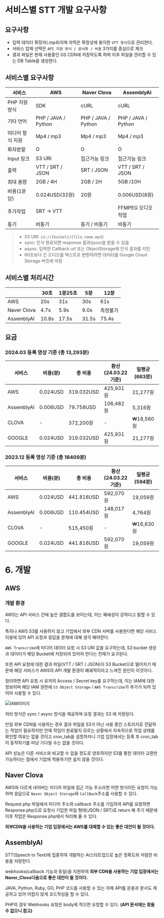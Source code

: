 # 서비스별 STT 개발 요구사항

## 요구사항
- 입력 데이터 확장자(.mp4)이며 자막은 확장성에 용이한 `VTT 형식`으로 관리한다.
- 서비스 업체 선택은 `API 지원 방식 / 문서화 / 비용` 3가지를 중심으로 체크 
- 결과 파일은 현재 사용중인 GS CDN에 저장하도록 하며 이후 파일을 관리할 수 있는 DB Table을 생성한다.

## 서비스별 요구사항
| 서비스          | AWS        | Naver Clova | AssemblyAI |
|----------------|------------|-------------|------------|
| PHP 지원 방식 | SDK        | cURL        | cURL       |
| 기타 언어      | PHP / JAVA / Python | PHP / JAVA / Python | PHP / JAVA / Python |
| 미디어 형식 지원 | Mp4 / mp3  | Mp4 / mp3   | Mp4 / mp3  |
| 화자분할       | O          | O           | O          |
| Input 링크     | S3 URI     | 접근가능 링크 | 접근가능 링크 |
| 출력           | VTT / SRT / JSON | SRT / JSON | VTT / SRT / JSON |
| 최대 용량     | 2GB / 4H   | 2GB / 2H    | 5GB /10H   |
| 비용(1분당)   | 0.024USD(32원) | 20원      | 0.006USD(8원) |
| 추가작업      | SRT -> VTT  |             | FFMPEG 오디오 작업 |
| 동기          | 비동기     | 동기 / 비동기 | 비동기     |


> - S3 URI: `s3://{bucket}/{file_name.mp4}`
> - sync: 인식 완료되면 response 결과(json)을 받을 수 있음
> - async: 입력한 Callback url 또는 ObjectStorage에 인식 결과를 리턴
> - 60초보다 긴 오디오를 텍스트로 변환하려면 데이터를 Google Cloud Storage 버킷에 저장


## 서비스별 처리시간
|        | 30초  | 1분25초 | 5분    | 12분    |
|--------|-------|----------|--------|---------|
| AWS    | 20s   | 31s      | 30s    | 61s     |
| Naver Clova | 4.7s | 5.9s   | 9.0s   | 측정불가 |
| AssemblyAI | 10.8s | 17.5s | 31.5s  | 75.4s   |


## 요금

### 2024.03 등록 영상 기준 (총 13,293분)

| 서비스       | 비용(분) | 총 비용   | 환산(24.03.22 기준) | 일평균(663분) | USD 환산 |
|--------------|----------|-----------|----------------------|---------------|----------|
| AWS          | 0.024USD | 319.032USD| 425,931원            | 21,277원      | 15.912USD|
| AssemblyAI   | 0.006USD | 79.758USD | 106,482원            | 5,316원       | 3.978USD |
| CLOVA        | - | 372,200원| -                    | ₩18,560원     | -        |
| GOOGLE       | 0.024USD | 319.032USD| 425,931원            | 21,277원      | 15.912USD|

### 2023.12 등록 영상 기준 (총 18409분)

| 서비스       | 비용(분) | 총 비용   | 환산(24.03.22 기준) | 일평균(594분) | USD 환산 |
|--------------|----------|-----------|----------------------|---------------|----------|
| AWS          | 0.024USD | 441.816USD| 592,070원            | 19,059원      | 14.256USD|
| AssemblyAI   | 0.006USD | 110.454USD| 148,017원           | 4,764원       | 3.564USD |
| CLOVA        | - | 515,450원| -                    | ₩16,630원     | -        |
| GOOGLE       | 0.024USD | 441.816USD| 592,070원            | 19,059원      | 14.256USD|



# 6. 개발

## AWS

### 개발 환경
AWS는 API 서비스 간에 높은 결합도를 보이는데, 이는 폐쇄성이 강하다고 말할 수 있다. 

특히나 AWS S3를 사용하지 않고 기업에서 외부 CDN 서버를 사용한다면 해당 서비스 이용에 있어 API 요청과 응답을 문제에 대해 생각 해야한다.


`AWS Transcribe`에 미디어 데이터 요청 시 S3 URI 값을 요구하는데, S3 bucket 생성과 데이터가 해당 Bucket에 저장되어 있어야 한다는 전제가 요구된다. 

또한 API 요청에 대한 결과 파일(VTT / SRT / JSON)이 S3 Bucket으로 떨어지기 때문에 해당 서비스가 AWS의 API 개발 환경이 폐쇄적이라고 느껴진 원인이 이것이다.


정리하면 API 요청 시 유저의 Access / Secret key를 요구하는데, 이는 IAM에 대한 정보이며 해당 IAM 권한에 `S3 Object Storage` / `AWS Transcribe`가 추가가 되어 있어야 사용할 수 있다.

![IAM이미지](/Image/STT_IAM)

처리 방식은 sync / async 방식을 제공하며 요청 결과는 S3 에 저장된다. 

만일 외부 CDN을 사용하는 경우 결과 파일을 S3가 아닌 사용 중인 스토리지로 전달하는 작업이 필요하지만 
언제 작업이 완료될지 모르는 상황에서 지속적으로 작업 상태를 확인할 여유는 없을 것이고 cron_tab을 설정하자니 기업 입장에서는 등록 후 cron_tab이 동작하기를 마냥 기다릴 수는 없을 것이다.

API 성능은 다른 서비스와 비교할 수 없을 정도로 양호하지만 S3를 통한 데이터 교환만 가능하다는 점에서 기업에 적용하기란 쉽지 않을 것이다.


## Naver Clova

AWS와 다르게 네이버는 미디어 파일에 접근 가능 주소라면 어떤 방식이든 요청이 가능하며 응답으로 `Naver Object Storage`와 `CallBack`주소를 사용할 수 있다.

Request.php 파일에서 미디어 주소와 callback 주소를 기입하여 API를 요청하면 Response.php으로 요청시 기입한 파일 형태(JSON / SRT)로 return 해 주기 때문에 
이후 작업은 Response.php에서 처리해 줄 수 있다.

**외부CDN을 사용하는 기업 입장에서는 AWS를 대체할 수 있는 좋은 대안이 될 것이다.**

<script src="https://gist.github.com/KIM-JS-95/175f62d2b72fabf786f42c02b5955503.js"></script>
<script src="https://gist.github.com/KIM-JS-95/ da74938d985bebc40bbeb9f4b86c68da.js"></script>


## AssemblyAI

STT(Speech to Text)에 집중하여 개발하는 AI스타트업으로 높은 정확도와 저렴한 비용을 자랑한다.

webhooks(callback 기능과 동일)을 지원하여 **외부 CDN을 사용하는 기업 입장에서는 Naver_Clova다음으로 좋은 대안이 될 것이다.** 


JAVA, Python, Ruby, GO, PHP 코드를 사용할 수 있는 자체 API를 운용과 문서도 제공하고 있어 어렵지 않게 코드작성을 할 수 있다.

 
PHP의 경우 Webhooks 요청은 body에 적으면 요청할 수 있다. 
**(API 문서에는 찾을 수 없으니 참고)**

<script src="https://gist.github.com/KIM-JS-95/41c440181cc566d48d412ddadeb85f1e.js"></script>
<script src="https://gist.github.com/KIM-JS-95/5a037ea401bcb4b95764d706db7d8c0b.js"></script>
 
